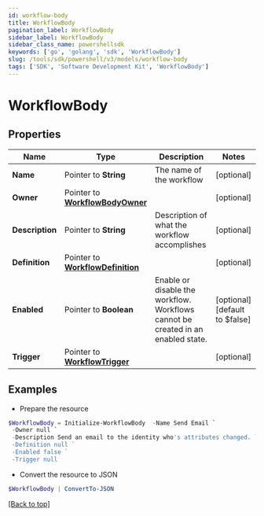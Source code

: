 ```yaml
---
id: workflow-body
title: WorkflowBody
pagination_label: WorkflowBody
sidebar_label: WorkflowBody
sidebar_class_name: powershellsdk
keywords: ['go', 'golang', 'sdk', 'WorkflowBody'] 
slug: /tools/sdk/powershell/v3/models/workflow-body
tags: ['SDK', 'Software Development Kit', 'WorkflowBody']
---
```



# WorkflowBody

## Properties

Name | Type | Description | Notes
------------ | ------------- | ------------- | -------------
**Name** |  Pointer to **String** | The name of the workflow | [optional] 
**Owner** |  Pointer to [**WorkflowBodyOwner**](workflow-body-owner) |  | [optional] 
**Description** |  Pointer to **String** | Description of what the workflow accomplishes | [optional] 
**Definition** |  Pointer to [**WorkflowDefinition**](workflow-definition) |  | [optional] 
**Enabled** |  Pointer to **Boolean** | Enable or disable the workflow.  Workflows cannot be created in an enabled state. | [optional] [default to $false]
**Trigger** |  Pointer to [**WorkflowTrigger**](workflow-trigger) |  | [optional] 

## Examples

- Prepare the resource
```powershell
$WorkflowBody = Initialize-WorkflowBody  -Name Send Email `
 -Owner null `
 -Description Send an email to the identity who's attributes changed. `
 -Definition null `
 -Enabled false `
 -Trigger null
```

- Convert the resource to JSON
```powershell
$WorkflowBody | ConvertTo-JSON
```


[[Back to top]](#) 


